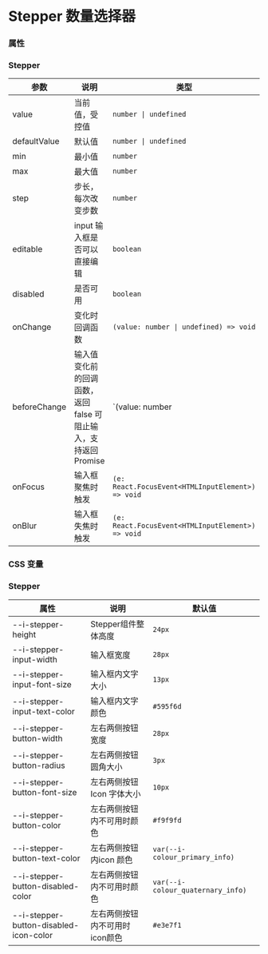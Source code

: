 # Stepper 数量选择器

<code src="./demos/index.tsx"></code>

### 属性



### Stepper

| 参数           | 说明                                         | 类型                                    | 默认值  |
| -------------- | -------------------------------------------- | --------------------------------------- | ------- |
| value        | 当前值，受控值                             | `number \| undefined`                               | `-` |
| defaultValue | 默认值                                 | `number \| undefined`                               | `0` |
| min | 最小值                                 | `number `                               | `-` |
| max | 最大值                                 | `number`                               | `-` |
| step | 步长，每次改变步数                                 | `number `                               | `1` |
| editable | input 输入框是否可以直接编辑                                 | `boolean `                               | `true` |
| disabled       | 是否可用                                    | `boolean`                               | `false` |
| onChange       | 变化时回调函数            | `(value: number \| undefined) => void`                | -       |
| beforeChange      | 输入值变化前的回调函数，返回 false 可阻止输入，支持返回 Promise                               | `(value: number | undefined) => boolean | Promise<boolean>`                | -       |
| onFocus     | 输入框聚焦时触发                               | `(e: React.FocusEvent<HTMLInputElement>) => void`                | -       |
| onBlur      | 输入框失焦时触发                               | `(e: React.FocusEvent<HTMLInputElement>) => void`                | -       |


### CSS 变量

### Stepper

| 属性        | 说明                     | 默认值 |
| ----------- | ------------------------ | ------ |
| --i-stepper-height | Stepper组件整体高度       | `24px` |
| --i-stepper-input-width  | 输入框宽度 | `28px`  |
| --i-stepper-input-font-size  | 输入框内文字大小 | `13px`  |
| --i-stepper-input-text-color  | 输入框内文字颜色 | `#595f6d`  |
| --i-stepper-button-width  | 左右两侧按钮宽度 | `28px`  |
| --i-stepper-button-radius  | 左右两侧按钮圆角大小 | `3px`  |
| --i-stepper-button-font-size | 左右两侧按钮Icon 字体大小 | `10px`  |
| --i-stepper-button-color   | 左右两侧按钮内不可用时颜色 | `#f9f9fd`  |
| --i-stepper-button-text-color  | 左右两侧按钮内icon 颜色 | `var(--i-colour_primary_info)`  |
| --i-stepper-button-disabled-color   | 左右两侧按钮内不可用时颜色 | `var(--i-colour_quaternary_info)`  |
| --i-stepper-button-disabled-icon-color   | 左右两侧按钮内不可用时icon颜色 | `#e3e7f1`  |
